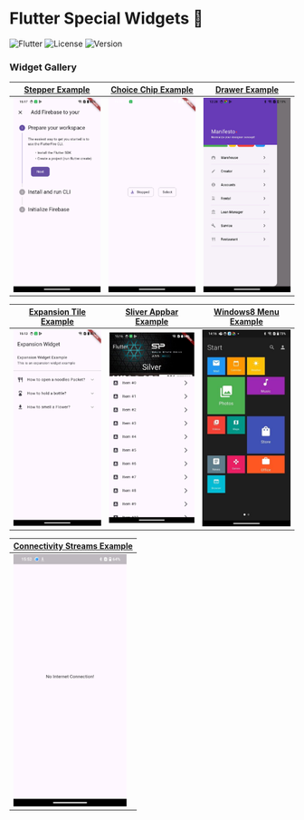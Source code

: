 
# Flutter Special Widgets 🚀

![Flutter](https://img.shields.io/badge/Flutter%20-%20Special%20Widgets%20-%20)
![License](https://img.shields.io/badge/license-MIT-green.svg)
![Version](https://img.shields.io/badge/version-1.0.0-brightgreen.svg)


### Widget Gallery 

| [Stepper Example](stepper-example.dart) | [Choice Chip Example](choice-chip-example.dart) | [Drawer Example](drawer-example.dart) |
|-----------------|-----------------|-----------------|
| <img src="https://github.com/ajazify/git_image/blob/main/snippet-images/stepper_example.png?raw=true" width="200"/> | <img src="https://github.com/ajazify/git_image/blob/main/snippet-images/choice_chip_example.png?raw=true" width="200"/> | <img src="https://github.com/ajazify/git_image/blob/main/snippet-images/drawer-example.jpg?raw=true" width="200"/> |

| [Expansion Tile Example](expansion-tile-example.dart) | [Sliver Appbar Example](slivers-appbar-example.dart) | [Windows8 Menu Example](windows-8-menu-example.dart) |
|-----------------|-----------------|-----------------|
| <img src="https://github.com/ajazify/git_image/blob/main/snippet-images/expansion_tile_example.png?raw=true" width="200"/> | <img src="https://github.com/ajazify/git_image/blob/main/snippet-images/sliver_app_bar_example.png?raw=true" width="200"/> | <img src="https://github.com/ajazify/git_image/blob/main/snippet-images/windows-8-menu-example.jpg?raw=true" width="200"/> |

| [Connectivity Streams Example](connectivity-streams.dart) | 
|-----------------|
| <img src="https://github.com/ajazify/git_image/blob/main/snippet-images/connectivity-streams.png?raw=true" width="200"/> | 
